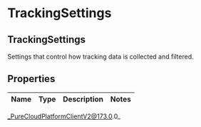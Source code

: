 # TrackingSettings

## TrackingSettings
Settings that control how tracking data is collected and filtered.

## Properties

|Name | Type | Description | Notes|
|------------ | ------------- | ------------- | -------------|



_PureCloudPlatformClientV2@173.0.0_
